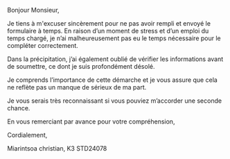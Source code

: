  Bonjour Monsieur,

Je tiens à m'excuser sincèrement pour ne pas avoir rempli et envoyé le formulaire à temps.
En raison d’un moment de stress et d’un emploi du temps chargé, je n’ai malheureusement pas eu le temps nécessaire pour le compléter correctement.

Dans la précipitation, j’ai également oublié de vérifier les informations avant de soumettre, ce dont je suis profondément désolé.

Je comprends l’importance de cette démarche et je vous assure que cela ne reflète pas un manque de sérieux de ma part.

Je vous serais très reconnaissant si vous pouviez m’accorder une seconde chance.

En vous remerciant par avance pour votre compréhension,

Cordialement,

Miarintsoa christian,
K3
STD24078
